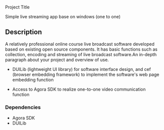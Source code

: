 Project Title

Simple live streaming app base on windows (one to one)

## Description

A relatively professional online course live broadcast software developed based on existing open source components. It has basic functions such as collection, encoding and streaming of live broadcast software.An in-depth paragraph about your project and overview of use.

- DUILib (lightweight UI library) for software interface design, and cef (browser embedding framework) to implement the software's web page embedding function
  
- Access to Agora SDK to realize one-to-one video communication function
  

### Dependencies

- Agora SDK
- DUILib
